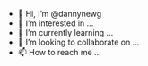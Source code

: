 - 👋 Hi, I’m @dannynewg
- 👀 I’m interested in ...
- 🌱 I’m currently learning ...
- 💞️ I’m looking to collaborate on ...
- 📫 How to reach me ...

<!---
dannynewg/dannynewg is a ✨ special ✨ repository because its `README.md` (this file) appears on your GitHub profile.
You can click the Preview link to take a look at your changes.
--->
